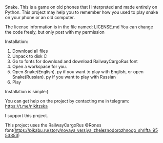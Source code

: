 Snake.
This is a game on old phones that I interpreted and made entirely on Python.
This project may help you to remember how you used to play snake on your phone or an old computer. 

The license information is in the file named: LICENSE.md
You can change the code freely, but only post with my permission

Installation: 
1. Download all files
2. Unpack to disk C
3. Go to fonts for download and download RailwayCargoRus font
4. Open a workspace for you.
5. Open Snake(English). py if you want to play with English, or open Snake(Russian). py if you want to play with Russian
6. Play

Installation is simple:)

You can get help on the project by contacting me in telegram: https://t.me/nikitzska

I support this project.

This project uses the RailwayCargoRus ©Rones font(https://pikabu.ru/story/novaya_versiya_zheleznodorozhnogo_shrifta_9553353)